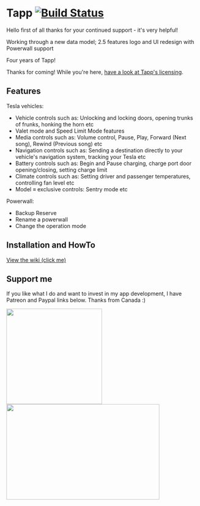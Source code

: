 
# Tapp [![Build Status](https://travis-ci.org/HudsonGraeme/Tapp.svg?branch=master)](https://travis-ci.org/HudsonGraeme/Tapp)
Hello first of all thanks for your continued support - it's very helpful!

Working through a new data model; 2.5 features logo and UI redesign with Powerwall support

Four years of Tapp!

Thanks for coming! While you're here, [have a look at Tapp's licensing](https://github.com/HudsonGraeme/Tapp2/blob/master/LICENSE).




## Features
Tesla vehicles:
  * Vehicle controls such as: Unlocking and locking doors, opening trunks of frunks, honking the horn etc
  * Valet mode and Speed Limit Mode features
  * Media controls such as: Volume control, Pause, Play, Forward (Next song), Rewind (Previous song) etc
  * Navigation controls such as: Sending a destination directly to your vehicle's navigation system, tracking your Tesla etc
  * Battery controls such as: Begin and Pause charging, charge port door opening/closing, setting charge limit
  * Climate controls such as: Setting driver and passenger temperatures, controlling fan level etc
  * Model ≡ exclusive controls: Sentry mode etc
  
Powerwall:
  * Backup Reserve
  * Rename a powerwall
  * Change the operation mode

## Installation and HowTo
[View the wiki (click me)](https://github.com/hudsongraeme/Tapp/wiki/installation)

## Support me
If you like what I do and want to invest in my app development, I have Patreon and Paypal links below. Thanks from Canada :)

<a href="https://www.patreon.com/OSXSpencer"><img src="https://upload.wikimedia.org/wikipedia/commons/thumb/5/5a/Patreon_logomark.svg/1024px-Patreon_logomark.svg.png" data-canonical-src="https://upload.wikimedia.org/wikipedia/commons/thumb/5/5a/Patreon_logomark.svg/1024px-Patreon_logomark.svg.png" width="250" height="250"/></a> <a href="https://www.paypal.me/SpencerGraham"><img src="https://vcf-uk.org/wp-content/uploads/2015/04/PayPal-Logo-Vector-Image.png" data-canonical-src="https://vcf-uk.org/wp-content/uploads/2015/04/PayPal-Logo-Vector-Image.png" width="400" height="250"  /></a>
